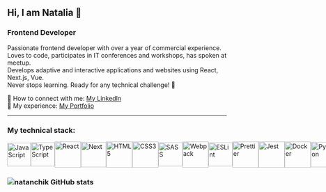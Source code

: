 ## Hi, I am Natalia 👋

### Frontend Developer

Passionate frontend developer with over a year of commercial experience.  
Loves to code, participates in IT conferences and workshops, has spoken at meetup.  
Develops adaptive and interactive applications and websites using React, Next.js, Vue.  
Never stops learning. Ready for any technical challenge! 🌠  

&#128232; How to connect with me: [My LinkedIn](https://www.linkedin.com/in/natalia-lebedeva-b0391b293/)  
&#128188; My experience: [My Portfolio](https://natanchik.github.io/portfolio/)  

---

### My technical stack:
<div style="display: flex; align-items: center;">
<img alt="JavaScript" width=54px height=54px src="https://github.com/natanchik/natanchik/assets/79564962/43fabbec-d53a-477f-9ede-f6c5476e733a">
<img alt="TypeScript" width=55px height=55px src="https://github.com/natanchik/natanchik/assets/79564962/101daf9f-7d0c-4be0-9f7f-88e50f7551d1">
<img alt="React" width=60px height=60px src="https://github.com/natanchik/natanchik/assets/79564962/dfaf2d35-30d1-4cd6-9b3e-426d7156bd5f">
<img alt="Next" width=58px height=58px src="https://github.com/natanchik/natanchik/assets/79564962/0525a346-f364-4fd4-ab84-7ea538033e8b">
<img alt="HTML5" width=60px height=60px src="https://github.com/natanchik/natanchik/assets/79564962/17a6a05f-9369-4e30-80e5-8e7026d52a22">
<img alt="CSS3" height=60px src="https://github.com/natanchik/natanchik/assets/79564962/dad544d2-cfc5-4da4-a490-63218cb29652">
<img alt="SASS" width=55px height=55px src="https://github.com/natanchik/natanchik/assets/79564962/255cc0f4-27c7-4911-a984-7d97d52c2257">
<img alt="Webpack" width=60px height=60px src="https://github.com/natanchik/natanchik/assets/79564962/b48de9c3-de61-407e-a646-6cd74411f00c">
<img alt="ESLint" width=55px height=55px src="https://github.com/natanchik/natanchik/assets/79564962/61c5bee2-f8bd-40f8-a705-15493a8d2268">
<img alt="Prettier" width=60px height=60px src="https://github.com/natanchik/natanchik/assets/79564962/2b8b66e5-c1bd-4ce7-b85a-9ed324876ff1">
<img alt="Jest" width=60px height=60px src="https://github.com/natanchik/natanchik/assets/79564962/91514b41-4a20-4ab3-8f13-ccacd894e1e7">
<img alt="Docker" width=60px height=60px src="https://github.com/natanchik/natanchik/assets/79564962/fb249e8d-2c59-4305-a2fd-f1a760b06b99">
<img alt="Python" width=58px height=58px src="https://github.com/natanchik/natanchik/assets/79564962/9862ea4a-130c-48b0-b86b-eabd26f2b53e">
<img alt="Git" width=58px height=58px src="https://github.com/natanchik/natanchik/assets/79564962/c47daa6d-a8d5-4d84-af85-b2f8c9e3e0d4">
</div>

<h3><img src="https://github-readme-stats.vercel.app/api?username=natanchik&hide=stars" alt="natanchik GitHub stats" alt="stats"></h3>
